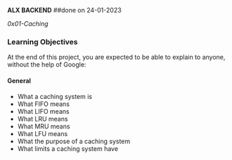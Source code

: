 __ALX BACKEND__ ##done on 24-01-2023

_0x01-Caching_

### Learning Objectives
At the end of this project, you are expected to be able to explain to anyone, without the help of Google:

#### General
- What a caching system is
- What FIFO means
- What LIFO means
- What LRU means
- What MRU means
- What LFU means
- What the purpose of a caching system
- What limits a caching system have
